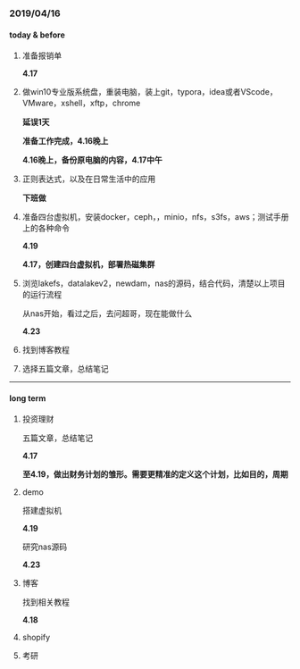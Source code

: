 ### 2019/04/16

#### today & before

1. 准备报销单

   **4.17**

2. 做win10专业版系统盘，重装电脑，装上git，typora，idea或者VScode，VMware，xshell，xftp，chrome

   **延误1天**

   **准备工作完成，4.16晚上**

   **4.16晚上，备份原电脑的内容，4.17中午**

3. 正则表达式，以及在日常生活中的应用

   **下班做**

4. 准备四台虚拟机，安装docker，ceph，，minio，nfs，s3fs，aws；测试手册上的各种命令

   **4.19**

   **4.17，创建四台虚拟机，部署热磁集群**

5. 浏览lakefs，datalakev2，newdam，nas的源码，结合代码，清楚以上项目的运行流程

   从nas开始，看过之后，去问超哥，现在能做什么

   **4.23**

6. 找到博客教程

7. 选择五篇文章，总结笔记

------

#### long term 

1. 投资理财

   五篇文章，总结笔记

   **4.17**

   **至4.19，做出财务计划的雏形。需要更精准的定义这个计划，比如目的，周期**

2. demo

   搭建虚拟机

   **4.19**

   研究nas源码

   **4.23**

3. 博客

   找到相关教程

   **4.18**

4. shopify

5. 考研


